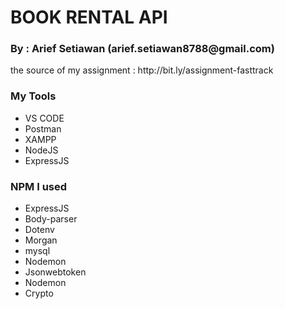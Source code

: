 <h1>BOOK RENTAL API</h1>
<h3>By : Arief Setiawan (arief.setiawan8788@gmail.com)</h3>
<p>the source of my assignment : http://bit.ly/assignment-fasttrack</p>
<h3>My Tools</h3>
<ul> 
<li>VS CODE</li>
<li>Postman</li>
<li>XAMPP</li>
<li>NodeJS</li>
<li>ExpressJS</li>
</ul>
<h3>NPM I used</h3>
<ul> 
<li>ExpressJS</li>
<li>Body-parser</li>
<li>Dotenv</li>
<li>Morgan</li>
<li>mysql</li>
<li>Nodemon</li>
<li>Jsonwebtoken</li>
<li>Nodemon</li>
<li>Crypto</li>
</ul>



